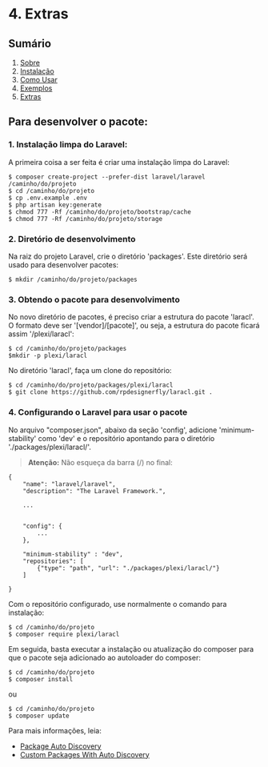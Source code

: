 # 4. Extras

## Sumário

1. [Sobre](00-Home.md)
2. [Instalação](01-Installation.md)
3. [Como Usar](02-Usage.md)
4. [Exemplos](03-Examples.md)
5. [Extras](04-Extras.md)

## Para desenvolver o pacote:

### 1. Instalação limpa do Laravel:

A primeira coisa a ser feita é criar uma instalação limpa do Laravel:

```
$ composer create-project --prefer-dist laravel/laravel /caminho/do/projeto
$ cd /caminho/do/projeto
$ cp .env.example .env
$ php artisan key:generate
$ chmod 777 -Rf /caminho/do/projeto/bootstrap/cache
$ chmod 777 -Rf /caminho/do/projeto/storage
```

### 2. Diretório de desenvolvimento

Na raiz do projeto Laravel, crie o diretório 'packages'. Este diretório será usado para desenvolver pacotes:

```
$ mkdir /caminho/do/projeto/packages
```

### 3. Obtendo o pacote para desenvolvimento

No novo diretório de pacotes, é preciso criar a estrutura do pacote 'laracl'. O formato deve ser '[vendor]/[pacote]', ou seja, a estrutura do pacote ficará assim '/plexi/laracl':

```
$ cd /caminho/do/projeto/packages
$mkdir -p plexi/laracl
```

No diretório 'laracl', faça um clone do repositório:

```
$ cd /caminho/do/projeto/packages/plexi/laracl
$ git clone https://github.com/rpdesignerfly/laracl.git .
```

### 4. Configurando o Laravel para usar o pacote

No arquivo "composer.json", abaixo da seção 'config', adicione 'minimum-stability' como 'dev' e o repositório apontando para o diretório './packages/plexi/laracl/'. 

> **Atenção:** 
> Não esqueça da barra (/) no final:

```
{
    "name": "laravel/laravel",
    "description": "The Laravel Framework.",

    ...


    "config": {
        ...
    },

    "minimum-stability" : "dev",
    "repositories": [
        {"type": "path", "url": "./packages/plexi/laracl/"}
    ]

}
```

Com o repositório configurado, use normalmente o comando para instalação:

```
$ cd /caminho/do/projeto
$ composer require plexi/laracl
```



Em seguida, basta executar a instalação ou atualização do composer para que o pacote seja 
adicionado ao autoloader do composer:

```
$ cd /caminho/do/projeto
$ composer install
```

ou

```
$ cd /caminho/do/projeto
$ composer update
```

Para mais informações, leia:

* [Package Auto Discovery](https://medium.com/@taylorotwell/package-auto-discovery-in-laravel-5-5-ea9e3ab20518)
* [Custom Packages With Auto Discovery](https://medium.com/sureshvel/laravel-5-5-custom-packages-with-autodiscover-the-providers-5772c60d847e)
